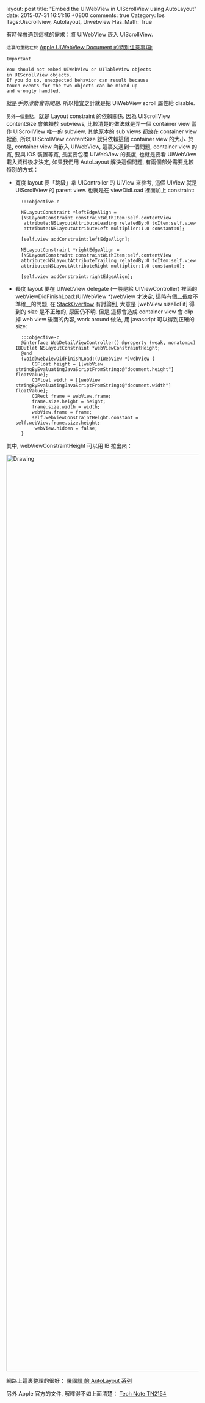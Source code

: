 layout: post
title: "Embed the UIWebView in UIScrollView using AutoLayout"
date: 2015-07-31 16:51:16 +0800
comments: true
Category: Ios
Tags:Uiscrollview, Autolayout, Uiwebview
Has_Math: True


有時候會遇到這樣的需求：將 UIWebView 嵌入 UIScrollView.

`這裏的重點在於` [Apple UIWebView Document 的特別注意事項:](https://developer.apple.com/library/ios/documentation/UIKit/Reference/UIWebView_Class/)

	Important

	You should not embed UIWebView or UITableView objects
	in UIScrollView objects.
	If you do so, unexpected behavior can result because
	touch events for the two objects can be mixed up
	and wrongly handled.

就是*手勢滑動會有問題*. 所以權宜之計就是把 UIWebView scroll 屬性給 disable.

<!--More-->

`另外一個重點`，就是 Layout constraint 的依賴關係. 因為 UIScrollView contentSize 會依賴於 subviews, 比較清楚的做法就是弄一個 container view 當作 UIScrollView 唯一的 subview, 其他原本的 sub views 都放在 container view 裡面, 所以 UIScrollView contentSize 就只依賴這個 container view 的大小. 於是, container view 內嵌入 UIWebView, 這裏又遇到一個問題, container view 的寬, 要與 iOS 裝置等寬, 長度要包覆 UIWebView 的長度, 也就是要看 UIWebView 載入資料後才決定, 如果我們用 AutoLayout 解決這個問題, 有兩個部分需要比較特別的方式：

* 寬度 layout 要「跳級」拿 UIController 的 UIView 來參考, 這個 UIView 就是 UIScrollView 的 parent view. 也就是在 viewDidLoad 裡面加上 constraint:

		:::objective-c

	    NSLayoutConstraint *leftEdgeAlign =
	    [NSLayoutConstraint constraintWithItem:self.contentView
	     attribute:NSLayoutAttributeLeading relatedBy:0 toItem:self.view
	     attribute:NSLayoutAttributeLeft multiplier:1.0 constant:0];

	    [self.view addConstraint:leftEdgeAlign];

	    NSLayoutConstraint *rightEdgeAlign =
	    [NSLayoutConstraint constraintWithItem:self.contentView
	    attribute:NSLayoutAttributeTrailing relatedBy:0 toItem:self.view
	    attribute:NSLayoutAttributeRight multiplier:1.0 constant:0];

	    [self.view addConstraint:rightEdgeAlign];



* 長度 layout 要在 UIWebView delegate (一般是給 UIViewController) 裡面的 webViewDidFinishLoad:(UIWebView *)webView 才決定, 這時有個__長度不準確__的問題,
在 [StackOverflow](http://stackoverflow.com/questions/19507639/uiwebview-doesnt-load-completely-height-varies) 有討論到, 大意是 [webView sizeToFit] 得到的
size 是不正確的, 原因仍不明. 但是,這樣會造成 container view 會 clip 掉 web view 後面的內容, work around 做法, 用 javascript 可以得到正確的 size:


		:::objective-c
		@interface WebDetailViewController() @property (weak, nonatomic) IBOutlet NSLayoutConstraint *webViewConstraintHeight;
		@end
		(void)webViewDidFinishLoad:(UIWebView *)webView {
			CGFloat height = [[webView stringByEvaluatingJavaScriptFromString:@"document.height"] floatValue];
			CGFloat width = [[webView stringByEvaluatingJavaScriptFromString:@"document.width"] floatValue];
			CGRect frame = webView.frame;
			frame.size.height = height;
			frame.size.width = width;
			webView.frame = frame;
			self.webViewConstraintHeight.constant = self.webView.frame.size.height;
			 webView.hidden = false;
		}


其中, webViewConstraintHeight 可以用 IB 拉出來：

<img src="http://coding-addict.com/pictures/rd/layout constraint drag connect.png" alt="Drawing" style="width: 2400px;"/>

網路上這裏整理的很好：
[羅國輝 的 AutoLayout 系列](http://grayluo.github.io/WeiFocusIo/category.html#autolayout-ref)

另外 Apple 官方的文件, 解釋得不如上面清楚：
[Tech Note TN2154](https://developer.apple.com/library/ios/technotes/tn2154/_index.html)


